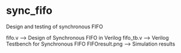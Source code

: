 # sync_fifo
Design and testing of synchronous FIFO

fifo.v    --> Design of Synchronous FIFO in Verilog
fifo_tb.v --> Verilog Testbench for Synchronous FIFO
FIFOresult.png --> Simulation results
